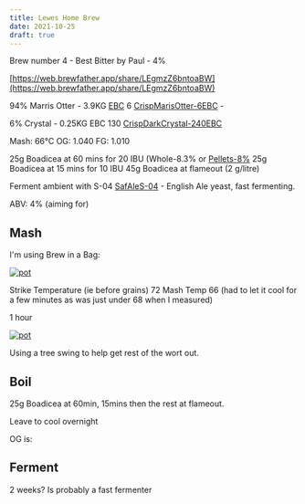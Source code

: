 ```yaml
---
title: Lewes Home Brew 
date: 2021-10-25
draft: true 
---
```


Brew number 4 - Best Bitter by Paul - 4%

[https://web.brewfather.app/share/LEgmzZ6bntoaBW](https://web.brewfather.app/share/LEgmzZ6bntoaBW)

94% Marris Otter - 3.9KG [EBC](https://beerandbrewing.com/dictionary/CFylSTygOs/) 6 [CrispMarisOtter-6EBC](https://www.themaltmiller.co.uk/product/crisp-maris-otter/) - 

6% Crystal - 0.25KG EBC 130 [CrispDarkCrystal-240EBC](https://www.themaltmiller.co.uk/product/dark-crystal-malt/)

Mash: 66°C
OG: 1.040
FG: 1.010

25g Boadicea at 60 mins for 20 IBU (Whole-8.3% or [Pellets-8%](https://www.themaltmiller.co.uk/product/boadicea-100g/)
25g Boadicea at 15 mins for 10 IBU
45g Boadicea at flameout (2 g/litre)

Ferment ambient with S-04 [SafAleS-04](https://www.themaltmiller.co.uk/product/safale-s-04-11-5g/) - English Ale yeast, fast fermenting.

ABV: 4% (aiming for)

## Mash

I'm using Brew in a Bag:

[![pot](/images/2021-10-25/pot.jpg "pot")](/images/2021-10-25/pot.jpg)

Strike Temperature (ie before grains) 72
Mash Temp 66 (had to let it cool for a few minutes as was just under 68 when I measured)

1 hour

[![pot](/images/2021-10-25/drain.jpg "pot")](/images/2021-10-25/drain.jpg)

Using a tree swing to help get rest of the wort out.

## Boil

25g Boadicea at 60min, 15mins then the rest at flameout.

Leave to cool overnight

OG is:

## Ferment

2 weeks? Is probably a fast fermenter


 
